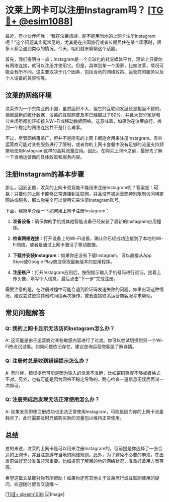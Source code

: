 # 汶莱上网卡可以注册Instagram吗？ [[TG💪+ @esim1088](https://t.me/s/esim1088)]

最近，有小伙伴问我：“我在汶莱旅游，能不能用当地的上网卡注册Instagram呢？”这个问题其实挺常见的，尤其是在出国旅行或者长期居住在某个国家时，很多人都会遇到类似的情况。今天，咱们就来聊聊这个话题。

首先，我们得明白一点：Instagram是一个全球化的社交媒体平台，理论上只要你有网络连接，就可以注册并使用它。但是，具体到某一个国家，比如汶莱，情况可能会有所不同。这主要取决于几个因素，包括当地的网络政策、运营商的服务以及个人设备的兼容性等。

## 汶莱的网络环境

汶莱作为一个东南亚的小国，虽然面积不大，但它的互联网发展还是相当不错的。根据最新的统计数据，汶莱的互联网普及率已经超过了80%，并且大部分家庭和公共场所都能轻松接入Wi-Fi或移动数据网络。这意味着，如果你在汶莱旅行，找到一个稳定的网络连接并不是什么难事。

不过，尽管网络覆盖广，但并不是所有的上网卡都适合用来注册Instagram。有些运营商可能对某些服务进行了限制，或者你的上网卡套餐中没有足够的流量支持频繁地使用Instagram这样的高耗流量应用。因此，在购买上网卡之前，最好先了解一下当地运营商的具体政策和服务内容。

## 注册Instagram的基本步骤

那么，回到正题，汶莱的上网卡究竟能不能用来注册Instagram呢？答案是：**可以**！只要你的上网卡能够正常连接到互联网，并且没有被运营商特别限制访问特定网站或服务，那么你完全可以使用它来注册Instagram账号。

下面，我简单介绍一下如何用上网卡注册Instagram：

1. **准备设备**：确保你的手机或其他智能设备已经安装了最新的Instagram应用程序。
   
2. **检查网络连接**：打开设备上的Wi-Fi设置，确认你已经成功连接到了本地的Wi-Fi网络，或者是通过上网卡激活了移动数据。

3. **下载并安装Instagram**：如果你还没有下载Instagram，可以直接从App Store或Google Play商店获取最新版本的应用程序。

4. **注册账户**：打开Instagram应用后，按照提示输入手机号码进行验证。接着上传头像、填写个人信息，最后点击“下一步”完成注册。

需要注意的是，在注册过程中可能会遇到验证码发送失败的问题。如果出现这种情况，建议尝试更换其他时间段再次操作，或者直接联系运营商客服寻求帮助。

## 常见问题解答

### Q: 我的上网卡显示无法访问Instagram怎么办？
A: 这可能是由于运营商对某些敏感内容进行了过滤。你可以尝试切换到另一个Wi-Fi热点试试看。如果问题依旧存在，建议咨询运营商客服了解详情。

### Q: 注册时总是收到错误提示怎么办？
A: 有时候，错误提示可能是因为输入的信息不准确，比如密码强度不够或者格式不对。另外，也有可能是因为网络不稳定导致的。耐心检查一遍信息无误后再试一次即可。

### Q: 注册完成后发现无法正常使用怎么办？
A: 如果发现即使注册成功也无法正常使用Instagram，可能是因为你的上网卡流量耗尽了。此时需要及时充值购买新的流量包以维持正常使用。

## 总结

总的来说，汶莱的上网卡是可以用来注册Instagram的，但前提是你选择了一张合适的上网卡，并且注意遵守当地的网络规则。此外，为了避免不必要的麻烦，在出发前做好充分准备非常重要。比如提前了解目的地的网络状况，准备好备用方案等等。

希望这篇文章能对你有所帮助！如果你还有其他关于汶莱旅行或互联网使用的疑问，欢迎随时留言交流哦～ 

[[TG💪+ @esim1088](https://t.me/s/esim1088) ![Image](https://i.postimg.cc/4NQfJmqS/Snipaste-2025-05-13-00-14-12.png)]